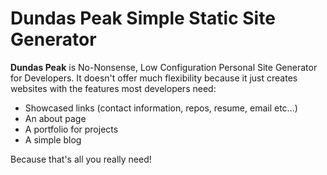 # Dundas Peak Simple Static Site Generator
**Dundas Peak** is No-Nonsense, Low Configuration Personal Site Generator for Developers. It doesn't offer much flexibility because it just creates websites with the features most developers need:
- Showcased links (contact information, repos, resume, email etc...)
- An about page
- A portfolio for projects
- A simple blog

Because that's all you really need!
